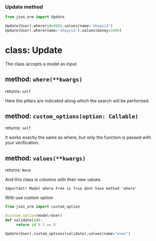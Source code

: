
### Update method


```python
from json_orm import Update

Update(User).where(id=909).values(name='shayzi3')
Update(User).where(name='shayzi3').values(money=1000)
```

# class: Update
The class accepts a model as input.

## method: `where(**kwargs)`
returns: `self`

Here the pillars are indicated along which the search will be performed.

## method: `custom_options(option: Callable)`
returns: `self`

It works exactly the same as where, but only the function is passed with your verification.

## method: `values(**kwargs)`
returns: `None`

And this class is columns with their new values.


`Important! Model where Free is True dont have method 'where'`

With use custom option
```python
from json_orm import custom_option

@custom_option(model=User)
def validate(id):
     return id % 2 == 0

Update(User).custom_options(validate).values(name="even")
```


